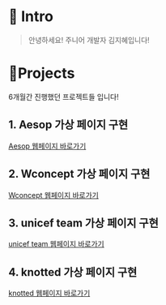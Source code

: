 # 👋 Intro
> 안녕하세요! 주니어 개발자 김지혜입니다!

# 📝Projects
6개월간 진행했던 프로젝트들 입니다!

## 1. Aesop 가상 페이지 구현
[Aesop 웹페이지 바로가기](http://ether1227.dothome.co.kr/aesop/)

## 2. Wconcept 가상 페이지 구현
[Wconcept 웹페이지 바로가기](http://ether1227.dothome.co.kr/wconcept/)

## 3. unicef team 가상 페이지 구현
[unicef team 웹페이지 바로가기](http://ether1227.dothome.co.kr/unicefteam/)

## 4. knotted 가상 페이지 구현
[knotted 웹페이지 바로가기](http://ether1227.dothome.co.kr/knotted/)
